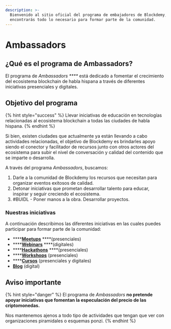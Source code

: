 ```yaml
---
description: >-
  Bienvenido al sitio oficial del programa de embajadores de Blockdemy, en este
  encontrarás todo lo necesario para formar parte de la comunidad.
---
```


# Ambassadors

## ¿Qué es el programa de Ambassadors?

El programa de _Ambassadors ****_ está dedicado a fomentar el crecimiento del ecosistema blockchain de habla hispana a través de diferentes iniciativas presenciales y digitales.

## Objetivo del programa

{% hint style="success" %}
Llevar iniciativas de educación en tecnologías relacionadas al ecosistema blockchain a todas las ciudades de habla hispana.
{% endhint %}

Si bien, existen ciudades que actualmente ya están llevando a cabo actividades relacionadas, el objetivo de Blockdemy es brindarles apoyo siendo el conector y facilitador de recursos junto con otros actores del ecosistema para subir el nivel de conversación y calidad del contenido que se imparte o desarrolla.

A través del programa _Ambassadors_, buscamos:

1. Darle a la comunidad de Blockdemy los recursos que necesitan para organizar eventos exitosos de calidad.
2. Detonar iniciativas que prometan desarrollar talento para educar, inspirar y seguir creciendo el ecosistema.
3. \#BUIDL - Poner manos a la obra. Desarrollar proyectos.

### Nuestras iniciativas

A continuación describimos las diferentes iniciativas en las cuales puedes participar para formar parte de la comunidad:

* \*\*\*\*[**Meetups**](meetups/que-es-un-meetup.md) ****\(presenciales\)
* \*\*\*\*[**Webinars**](webinars/untitled.md) ****\(digitales\)
* \*\*\*\*[**Hackathons**](hackathons/que-es-un-hackathon.md) ****\(presenciales\)
* \*\*\*\*[**Workshops**](workshops/que-es-un-workshop.md) \(presenciales\)
* \*\*\*\*[**Cursos**](cursos/que-es-un-curso-presencial.md) \(presenciales y digitales\)
* [**Blog**](blog/que-es-un-blog.md) \(digital\)

## Aviso importante

{% hint style="danger" %}
El programa de _Ambassadors_ **no pretende apoyar iniciativas que fomentan la especulación del precio de las criptomonedas.**  
  
Nos mantenemos ajenos a todo tipo de actividades que tengan que ver con organizaciones piramidales o esquemas ponzi.
{% endhint %}

